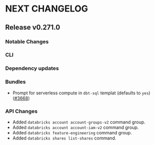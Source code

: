 # NEXT CHANGELOG

## Release v0.271.0

### Notable Changes

### CLI

### Dependency updates

### Bundles
* Prompt for serverless compute in `dbt-sql` templat (defaults to `yes`) ([#3668](https://github.com/databricks/cli/pull/3668))

### API Changes
* Added `databricks account account-groups-v2` command group.
* Added `databricks account account-iam-v2` command group.
* Added `databricks feature-engineering` command group.
* Added `databricks shares list-shares` command.
